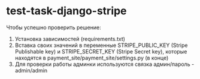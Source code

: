 # test-task-django-stripe

Чтобы успешно проверить решение:
1. Установка зависимостей (requirements.txt)
2. Вставка своих значений в переменные STRIPE_PUBLIC_KEY (Stripe Publishable key) и STRIPE_SECRET_KEY (Stripe Secret key), которые находятся в payment_site/payment_site/settings.py (в конце)
3. Для проверки работы админки используются связка админ/пароль - admin/admin
